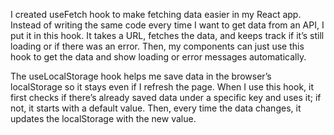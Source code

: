 I created useFetch hook to make fetching data easier in my React app. Instead of writing the same code every time I want to get data from an API, I put it in this hook. It takes a URL, fetches the data, and keeps track if it’s still loading or if there was an error. Then, my components can just use this hook to get the data and show loading or error messages automatically. 

The useLocalStorage hook helps me save data in the browser’s localStorage so it stays even if I refresh the page. When I use this hook, it first checks if there’s already saved data under a specific key and uses it; if not, it starts with a default value. Then, every time the data changes, it updates the localStorage with the new value. 
